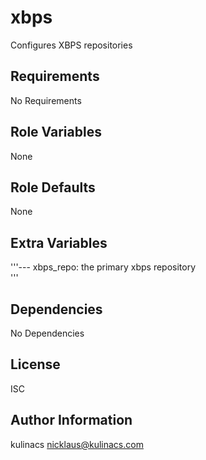 xbps
====
Configures XBPS repositories

Requirements
------------
No Requirements

Role Variables
--------------
None

Role Defaults
-------------
None

Extra Variables
---------------
'''---
xbps_repo: the primary xbps repository  
'''

Dependencies
------------
No Dependencies

License
-------
ISC

Author Information
------------------
kulinacs <nicklaus@kulinacs.com>
